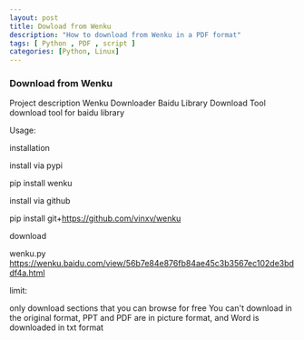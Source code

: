 ```yaml
---
layout: post
title: Dowload from Wenku
description: "How to download from Wenku in a PDF format"
tags: [ Python , PDF , script ]
categories: [Python, Linux]
---
```


### Download from Wenku

Project description
Wenku Downloader Baidu Library Download Tool
download tool for baidu library

Usage:

installation

install via pypi

pip install wenku

install via github

pip install git+https://github.com/vinxv/wenku

download

wenku.py https://wenku.baidu.com/view/56b7e84e876fb84ae45c3b3567ec102de3bddf4a.html

limit:

only download sections that you can browse for free
You can't download in the original format, PPT and PDF are in picture format, and Word is downloaded in txt format
